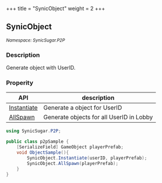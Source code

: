 +++
title = "SynicObject"
weight = 2
+++

## SynicObject
<small>*Namespace: SynicSugar.P2P*</small>


### Description
Generate object with UserID.


### Properity
| API | description |
|---|---|
| [Instantiate](../SynicObject/instantiate) | Generate a object for UserID |
| [AllSpawn](../SynicObject/allspawn) | Generate objects for all UserID in Lobby |


```cs
using SynicSugar.P2P;

public class p2pSample {
    [SerializeField] GameObject playerPrefab;
    void ObjectSample(){
        SynicObject.Instantiate(userID, playerPrefab);
        SynicObject.AllSpawn(playerPrefab);
    }
}
```